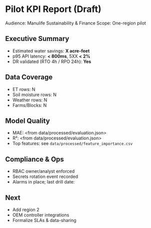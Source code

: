 # Pilot KPI Report (Draft)

Audience: Manulife Sustainability & Finance
Scope: One-region pilot

## Executive Summary
- Estimated water savings: **X acre-feet**
- p95 API latency: **< 800ms**, 5XX **< 2%**
- DR validated (RTO 4h / RPO 24h): **Yes**

## Data Coverage
- ET rows: N
- Soil moisture rows: N
- Weather rows: N
- Farms/Blocks: N

## Model Quality
- MAE: <from data/processed/evaluation.json>
- R²: <from data/processed/evaluation.json>
- Top features: see `data/processed/feature_importance.csv`

## Compliance & Ops
- RBAC owner/analyst enforced
- Secrets rotation event recorded
- Alarms in place; last drill date: <date>

## Next
- Add region 2
- OEM controller integrations
- Formalize SLAs & data-sharing
